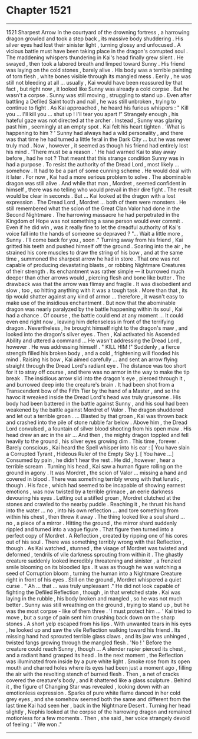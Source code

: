 
# Chapter 1521


---

1521 Sharpest Arrow
In the courtyard of the drowning fortress , a harrowing dragon growled and took a step back , its massive body shuddering . His silver eyes had lost their sinister light , turning glossy and unfocused .
A vicious battle must have been taking place in the dragon's corrupted soul .
The maddening whispers thundering in Kai's head finally grew silent . He swayed , then took a labored breath and limped toward Sunny .
His friend was laying on the cold stones , barely alive . His body was a terrible painting of torn flesh , white bones visible through its mangled mess . Eerily , he was still not bleeding at all … usually , Kai would have been reassured by that fact , but right now , it looked like Sunny was already a cold corpse .
But he wasn't a corpse . Sunny was still moving , struggling to stand up . Even after battling a Defiled Saint tooth and nail , he was still unbroken , trying to continue to fight .
As Kai approached , he heard his furious whispers :
" Kill you … I'll kill you … shut up ! I'll tear you apart !"
Strangely enough , his hateful gaze was not directed at the archer . Instead , Sunny was glaring past him , seemingly at an empty spot .
Kai felt his heart tighten .
'What is happening to him ? '
Sunny had always had a wild personality , and there was that time he had turned a little feral in the Dark City … but he was never truly mad . Now , however , it seemed as though his friend had entirely lost his mind .
'There must be a reason . '
He had warned Kai to stay away before , had he not ? That meant that this strange condition Sunny was in had a purpose . To resist the authority of the Dread Lord , most likely … somehow . It had to be a part of some cunning scheme .
He would deal with it later .
For now , Kai had a more serious problem to solve .
The abominable dragon was still alive . And while that man , Mordret , seemed confident in himself , there was no telling who would prevail in their dire fight .
The result would be clear in seconds .
But …
Kai looked at the dragon with a lost expression .
The Dread Lord , Mordret … both of them were monsters . He still remembered what the scion of the Great Clan Valor had done in the Second Nightmare . The harrowing massacre he had perpetrated in the Kingdom of Hope was not something a sane person would ever commit .
Even if he did win , was it really fine to let the dreadful authority of Kai's voice fall into the hands of someone so depraved ?
"... Wait a little more , Sunny . I'll come back for you , soon ."
Turning away from his friend , Kai gritted his teeth and pushed himself off the ground . Soaring into the air , he strained his core muscles to draw the string of his bow , and at the same time , summoned the sharpest arrow he had in store .
That one was not capable of producing devastating blasts , or robbing Nightmare Creatures of their strength . Its enchantment was rather simple — it burrowed much deeper than other arrows would , piercing flesh and bone like butter .
The drawback was that the arrow was flimsy and fragile . It was disobedient and slow , too , so hitting anything with it was a tough task . More than that , its tip would shatter against any kind of armor … therefore , it wasn't easy to make use of the insidious enchantment .
But now that the abominable dragon was nearly paralyzed by the battle happening within its soul , Kai had a chance . Of course , the battle could end at any moment …
It could even end right now , leaving him defenseless in front of the terrifying dragon .
Nevertheless , he brought himself right to the dragon's maw , and looked into the dragon's silver eyes .
Then , Kai activated his Ascended Ability and uttered a command …
He wasn't addressing the Dread Lord , however . He was addressing himself .
" KILL HIM !"
Suddenly , a fierce strength filled his broken body , and a cold , frightening will flooded his mind .
Raising his bow , Kai aimed carefully … and sent an arrow flying straight through the Dread Lord's radiant eye .
The distance was too short for it to stray off course , and there was no armor in the way to make the tip break .
The insidious arrow slid into the dragon's eye , pierced through it , and burrowed deep into the creature's brain . It had been shot from a Transcendent bow of the Fifth Tier by the hand of a Master , and so the havoc it wreaked inside the Dread Lord's head was truly gruesome .
His body had been battered in the battle against Sunny , and his soul had been weakened by the battle against Mordret of Valor .
The dragon shuddered and let out a terrible groan .
... Blasted by that groan , Kai was thrown back and crashed into the pile of stone rubble far below .
Above him , the Dread Lord convulsed , a fountain of silver blood shooting from his open maw . His head drew an arc in the air …
And then , the mighty dragon toppled and fell heavily to the ground , his silver eyes growing dim .
This time , forever .
Barely conscious , Kai heard the Spell whisper into his ear :
[ You have slain a Corrupted Tyrant , Hideous Ruler of the Empty Sky ].
[ You have …]
Consumed by pain , he didn't hear the rest .
He did , however , hear a terrible scream .
Turning his head , Kai saw a human figure rolling on the ground in agony . It was Mordret , the scion of Valor … missing a hand and covered in blood . There was something terribly wrong with that lunatic , though . His face , which had seemed to be incapable of showing earnest emotions , was now twisted by a terrible grimace , an eerie darkness devouring his eyes .
Letting out a stifled groan , Mordret clutched at the stones and crawled to the nearby puddle . Reaching it , he thrust his hand into the water … no , into his own reflection … and tore something from within his chest , then threw it away .
The thing looked like a soul shard … no , a piece of a mirror .
Hitting the ground , the mirror shard suddenly rippled and turned into a vague figure . That figure then turned into a perfect copy of Mordret .
A Reflection , created by ripping one of his cores out of his soul .
There was something terribly wrong with that Reflection , though .
As Kai watched , stunned , the visage of Mordret was twisted and deformed , tendrils of vile darkness sprouting from within it . The ghastly creature suddenly looked incredibly threatening and sinister , a frenzied smile blooming on its bloodied lips .
It was as though he was watching a seed of Corruption bloom , turning the human into a Nightmare Creature right in front of his eyes .
Still on the ground , Mordret whispered a quiet curse .
" Ah … that … was truly unpleasant ."
He did not look capable of fighting the Defiled Reflection , though , in that wretched state .
Kai was laying in the rubble , his body broken and mangled , so he was not much better . Sunny was still wreathing on the ground , trying to stand up , but he was the most corpse - like of them three .
'I must protect him … '
Kai tried to move , but a surge of pain sent him crushing back down on the sharp stones . A short yelp escaped from his lips .
With unwanted tears in his eyes , he looked up and saw the vile Reflection walking toward his friend . Its missing hand had sprouted terrible glass claws , and its jaw was unhinged , twisted fangs growing through the mangled flesh .
'No ! '
Before the creature could reach Sunny , though …
A slender rapier pierced its chest , and a radiant hand grasped its head .
In the next moment , the Reflection was illuminated from inside by a pure white light . Smoke rose from its open mouth and charred holes where its eyes had been just a moment ago , filling the air with the revolting stench of burned flesh .
Then , a net of cracks covered the creature's body , and it shattered like a glass sculpture .
Behind it , the figure of Changing Star was revealed , looking down with an emotionless expression .
Sparks of pure white flame danced in her cold grey eyes , and she somehow seemed both the same and different from the last time Kai had seen her , back in the Nightmare Desert .
Turning her head slightly , Nephis looked at the corpse of the harrowing dragon and remained motionless for a few moments .
Then , she said , her voice strangely devoid of feeling :
" We won ."

---

